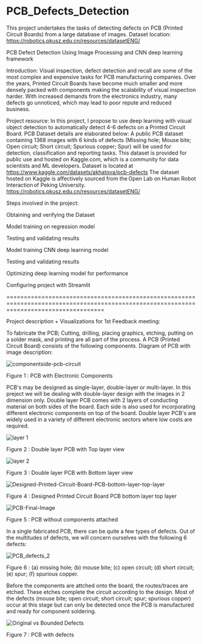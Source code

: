# PCB_Defects_Detection

This project undertakes the tasks of detecting defects on PCB (Printed Circuit Boards) from a large database of images.
Dataset location: https://robotics.pkusz.edu.cn/resources/datasetENG/

PCB Defect Detection Using Image Processing and CNN deep learning framework

Introduction: 
Visual inspection, defect detection and recall are some of the most complex and expensive tasks for PCB manufacturing companies. Over the years, Printed Circuit Boards have become much smaller and more densely packed with components making the scalability of visual inspection harder. With increased demands from the electronics industry, many defects go unnoticed, which may lead to poor repute and reduced business.  

Project resource:
In this project, I propose to use deep learning with visual object detection to automatically detect 4-6 defects on a Printed Circuit Board. PCB Dataset details are elaborated below: 
A public PCB dataset containing 1368 images with 6 kinds of defects (Missing hole; Mouse bite; Open circuit; Short circuit; Spurious copper; Spur) will be used for detection, classification and reporting tasks. This dataset is provided for public use and hosted on Kaggle.com, which is a community for data scientists and ML developers.
Dataset is located at https://www.kaggle.com/datasets/akhatova/pcb-defects
The dataset hosted on Kaggle is affectively sourced from the Open Lab on Human Robot Interaction of Peking University. https://robotics.pkusz.edu.cn/resources/datasetENG/
 
Steps involved in the project: 

Obtaining and verifying the Dataset 

Model training on regression model 

Testing and validating results

Model training CNN deep learning model 

Testing and validating results

Optimizing deep learning model for performance 

Configuring project with Streamlit 


========================================================================================================================================


Project description + Visualizations for 1st Feedback meeting:

To fabricate the PCB; Cutting, drilling, placing graphics, etching, putting on a solder mask, and printing are all part of the process.
A PCB (Printed Circuit Board) consists of the following components.
Diagram of PCB with image description:

![componentside-pcb-circuit](https://github.com/wfaiza/PCB_Defects_Detection/assets/142170637/c822ca4d-355b-4b9c-87a2-e002b11decb6)

Figure 1 : PCB with Electronic Components

PCB's may be designed as single-layer, double-layer or multi-layer. In this preject we will be dealing with double-layer design with the images in 2 dimension only.
Double layer PCB comes with 2 layers of conducting material on both sides of the board. Each side is also used for incorporating different electronic components on top of the board. 
Double layer PCB's are widely used in a variety of different electronic sectors where low costs are required.


![layer 1](https://github.com/wfaiza/PCB_Defects_Detection/assets/142170637/37212d01-69d2-40f4-92b2-72090e94370d)

Figure 2 : Double layer PCB with Top layer view

![layer 2](https://github.com/wfaiza/PCB_Defects_Detection/assets/142170637/31368ae5-c8c2-4933-a6a7-e661a5452a16)

Figure 3 : Double layer PCB with Bottom layer view

![Designed-Printed-Circuit-Board-PCB-bottom-layer-top-layer](https://github.com/wfaiza/PCB_Defects_Detection/assets/142170637/ebbcecaa-3f87-4b26-92e7-f910058ef4d2)

Figure 4 : Designed Printed Circuit Board PCB bottom layer top layer

![PCB-Final-Image](https://github.com/wfaiza/PCB_Defects_Detection/assets/142170637/b0990ba5-1592-44d1-9120-0abf5993361d)

Figure 5 : PCB without components attached


In a single fabricated PCB, there can be quite a few types of defects. Out of the multitudes of defects, we will concern ourselves with the following 6 defects:

![PCB_defects_2](https://github.com/wfaiza/PCB_Defects_Detection/assets/142170637/8672bd90-05d7-4113-8502-489ecdc3677b)

Figure 6 : (a) missing hole; (b) mouse bite; (c) open circuit; (d) short circuit; (e) spur; (f) spurious copper.

Before the components are attched onto the board, the routes/traces are etched. These etches complete the circuit according to the design. 
Most of the defects (mouse bite; open circuit; short circuit; spur; spurious copper) occur at this stage but can only be detected once the PCB is manufactured and ready for component soldering.

![Original vs  Bounded Defects](https://github.com/wfaiza/PCB_Defects_Detection/assets/142170637/8c9b208c-625e-442b-a71d-8a40e04222eb)

Figure 7 : PCB with defects



